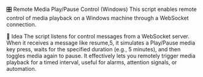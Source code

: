 🎛️ Remote Media Play/Pause Control (Windows)
This script enables remote control of media playback on a Windows machine through a WebSocket connection.

🧠 Idea
The script listens for control messages from a WebSocket server. When it receives a message like resume,5, it simulates a Play/Pause media key press, waits for the specified duration (e.g., 5 minutes), and then toggles media again to pause. It effectively lets you remotely trigger media playback for a timed interval, useful for alarms, attention signals, or automation.